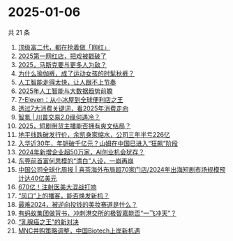 # 2025-01-06

共 21 条

<!-- BEGIN 36KR -->
<!-- 最后更新时间 2025-01-06 04:14:31 +0800 -->
1. [顶级富二代，都在抢着做「网红」](https://36kr.com/p/3107730838670855)
1. [2025第一网红店，把戏被戳破了](https://36kr.com/p/3108144685993475)
1. [2025，马斯克要与更多人为敌？](https://36kr.com/p/3109372812922375)
1. [为什么瑜伽裤，成了运动女孩的时髦秋裤？](https://36kr.com/p/3108524541070854)
1. [人工智能走得太快，让人跟不上节奏](https://36kr.com/p/3096528599355138)
1. [2025年人工智能与大数据趋势前瞻](https://36kr.com/p/3100645767073284)
1. [7-Eleven：从小冰屋到全球便利店之王](https://36kr.com/p/3109116191002119)
1. [透过7大消费关键词，看2025年消费走向](https://36kr.com/p/3107143131090433)
1. [智氪 | 川普交易2.0缘何遇冷？](https://36kr.com/p/3109551555612167)
1. [2025，短剧带货主播能否拥有爽文结局？](https://36kr.com/p/3109032989478406)
1. [地平线跌破发行价，余凯身家缩水，公司三年半亏226亿](https://36kr.com/p/3109379673816833)
1. [入华近30年，年销破千亿元？山姆在中国已进入“狂飙”阶段](https://36kr.com/p/3109115996409608)
1. [2024年新增企业超50万家，AI创业机会犹存？](https://36kr.com/p/3107106744897024)
1. [东莞前首富何思模的“清白”人设，一崩再崩](https://36kr.com/p/3107152704225026)
1. [中国公司全球化周报 | 喜茶海外布局超70家门店/2024年出海短剧市场规模预计达40亿美元](https://36kr.com/p/3108190567943942)
1. [670亿！注射医美大混战打响](https://36kr.com/p/3107036503494400)
1. [“风口”上的播客，能否焕发新机？](https://36kr.com/p/3107844798566148)
1. [最难2024，被逆向投钱的美妆赛道是什么？](https://36kr.com/p/3108321433816840)
1. [有蚂蚁集团做背书，冲刺港交所的极智嘉能否“一飞冲天”？](https://36kr.com/p/3092825647791624)
1. [“乳腺癌之王”的新对决](https://36kr.com/p/3108387515141636)
1. [MNC并购策略调整，中国Biotech上岸新机遇](https://36kr.com/p/3109087633853955)
<!-- END 36KR -->